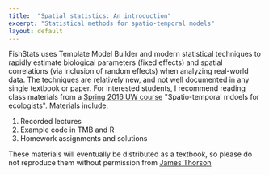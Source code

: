 ```yaml
---
title:  "Spatial statistics: An introduction"
excerpt: "Statistical methods for spatio-temporal models"
layout: default
---
```


FishStats uses Template Model Builder and modern statistical techniques to rapidly estimate biological parameters (fixed effects) and spatial correlations (via inclusion of random effects) when analyzing real-world data.  The techniques are relatively new, and not well documented in any single textbook or paper.  For interested students, I recommend reading class materials from a [Spring 2016 UW course](https://github.com/James-Thorson/2016_Spatio-temporal_models/tree/master/Week%209%20--%20Movement%20models) "Spatio-temporal mdoels for ecologists".  Materials include:

1.  Recorded lectures
2.  Example code in TMB and R
3.  Homework assignments and solutions

These materials will eventually be distributed as a textbook, so please do not reproduce them without permission from [James Thorson](https://scholar.google.com/citations?user=DxaalYEAAAAJ&hl=en)

